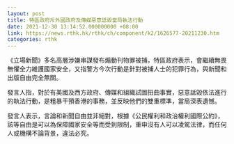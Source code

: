 ```yaml
---
layout: post
title: 特區政府斥外國政府及傳媒惡意詆毀當局執法行動
date: 2021-12-30 13:14:52.000000000 +08:00
link: https://news.rthk.hk/rthk/ch/component/k2/1626577-20211230.htm
categories: rthk
---
```


《立場新聞》多名高層涉嫌串謀發布煽動刊物罪被捕，特區政府表示，會繼續無畏無懼全力維護國家安全，又指警方今次行動是針對被捕人士的犯罪行為，與新聞和出版自由完全無關。

發言人指，對於有美國及西方政府、傳媒和組織試圖扭曲事實，惡意詆毀依法進行的執法行動，是粗暴干預香港的事務，並反映他們的雙重標準，當局深表遺憾。

發言人表示，言論和新聞自由並非絕對，根據《公民權利和政治權利國際公約》，該等自由是可以為保障國家安全等而受到限制，重申沒有人可以凌駕法律，而任何人或機構不論背景，違法必究。
